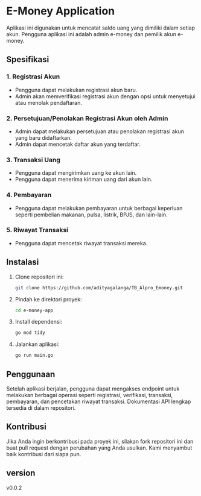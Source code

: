 # E-Money Application

Aplikasi ini digunakan untuk mencatat saldo uang yang dimiliki dalam setiap akun. Pengguna aplikasi ini adalah admin e-money dan pemilik akun e-money.

## Spesifikasi

### 1. Registrasi Akun

- Pengguna dapat melakukan registrasi akun baru.
- Admin akan memverifikasi registrasi akun dengan opsi untuk menyetujui atau menolak pendaftaran.

### 2. Persetujuan/Penolakan Registrasi Akun oleh Admin

- Admin dapat melakukan persetujuan atau penolakan registrasi akun yang baru didaftarkan.
- Admin dapat mencetak daftar akun yang terdaftar.

### 3. Transaksi Uang

- Pengguna dapat mengirimkan uang ke akun lain.
- Pengguna dapat menerima kiriman uang dari akun lain.

### 4. Pembayaran

- Pengguna dapat melakukan pembayaran untuk berbagai keperluan seperti pembelian makanan, pulsa, listrik, BPJS, dan lain-lain.

### 5. Riwayat Transaksi

- Pengguna dapat mencetak riwayat transaksi mereka.

## Instalasi

1. Clone repositori ini:
    ```bash
    git clone https://github.com/adityagalanga/TB_Alpro_Emoney.git
    ```

2. Pindah ke direktori proyek:
    ```bash
    cd e-money-app
    ```

3. Install dependensi:
    ```bash
    go mod tidy
    ```

4. Jalankan aplikasi:
    ```bash
    go run main.go
    ```

## Penggunaan

Setelah aplikasi berjalan, pengguna dapat mengakses endpoint untuk melakukan berbagai operasi seperti registrasi, verifikasi, transaksi, pembayaran, dan pencetakan riwayat transaksi. Dokumentasi API lengkap tersedia di dalam repositori.

## Kontribusi

Jika Anda ingin berkontribusi pada proyek ini, silakan fork repositori ini dan buat pull request dengan perubahan yang Anda usulkan. Kami menyambut baik kontribusi dari siapa pun.

## version
v0.0.2